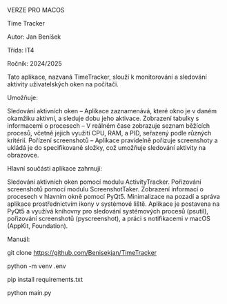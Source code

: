 VERZE PRO MACOS

Time Tracker

Autor: Jan Beníšek

Třída: IT4

Ročník: 2024/2025


Tato aplikace, nazvaná TimeTracker, slouží k monitorování a sledování aktivity uživatelských oken na počítači. 

Umožňuje:

Sledování aktivních oken – Aplikace zaznamenává, které okno je v daném okamžiku aktivní, a sleduje dobu jeho aktivace.
Zobrazení tabulky s informacemi o procesech – V reálném čase zobrazuje seznam běžících procesů, včetně jejich využití CPU, RAM, a PID, seřazený podle různých kritérií.
Pořízení screenshotů – Aplikace pravidelně pořizuje screenshoty a ukládá je do specifikované složky, což umožňuje sledování aktivity na obrazovce.


Hlavní součásti aplikace zahrnují:

Sledování aktivních oken pomocí modulu ActivityTracker.
Pořizování screenshotů pomocí modulu ScreenshotTaker.
Zobrazení informací o procesech v hlavním okně pomocí PyQt5.
Minimalizace na pozadí a správa aplikace prostřednictvím ikony v systémové liště.
Aplikace je postavena na PyQt5 a využívá knihovny pro sledování systémových procesů (psutil), pořizování screenshotů (pyscreenshot), a práci s notifikacemi v macOS (AppKit, Foundation).


Manuál:

git clone https://github.com/Benisekjan/TimeTracker

python -m venv .env

pip install requirements.txt 

python main.py
